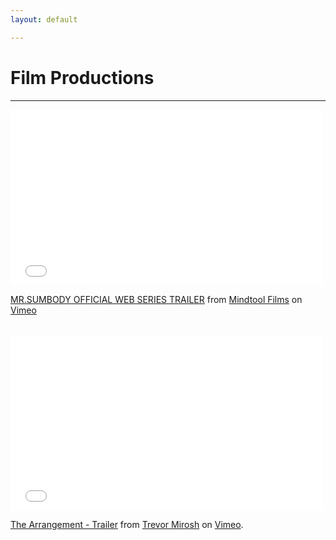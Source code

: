 ```yaml
---
layout: default

---
```


# Film Productions
***

<iframe src="//player.vimeo.com/video/87539068" width="500" height="281" frameborder="0" webkitallowfullscreen mozallowfullscreen allowfullscreen></iframe> <p><a href="http://vimeo.com/87539068">MR.SUMBODY OFFICIAL WEB SERIES TRAILER</a> from <a href="http://vimeo.com/user13136125">Mindtool Films</a> on <a href="https://vimeo.com">Vimeo</a>
</p>
<br>

<iframe src="//player.vimeo.com/video/50583354" width="500" height="281" frameborder="0" 
webkitallowfullscreen mozallowfullscreen allowfullscreen></iframe> <p>
<a href="http://vimeo.com/50583354">The Arrangement - Trailer</a> 
from <a href="http://vimeo.com/user13136125">Trevor Mirosh</a> on 
<a href="https://vimeo.com">Vimeo</a>.</p>

<br>


